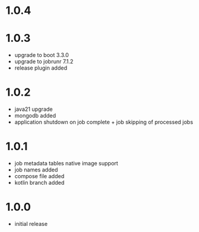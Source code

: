 # 1.0.4

# 1.0.3
- upgrade to boot 3.3.0
- upgrade to jobrunr 7.1.2
- release plugin added

# 1.0.2
- java21 upgrade
- mongodb added
- application shutdown on job complete + job skipping of processed jobs

# 1.0.1
- job metadata tables native image support
- job names added
- compose file added
- kotlin branch added

# 1.0.0
- initial release